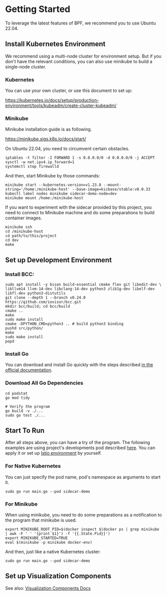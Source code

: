 # Getting Started

To leverage the latest features of BPF, we recommend you to use Ubuntu 22.04.

## Install Kubernetes Environment

We recommend using a multi-node cluster for environment setup. But if you don't have the relevant conditions, you can also use minikube to build a single-node cluster.

### Kubernetes

You can use your own cluster, or use this document to set up:

https://kubernetes.io/docs/setup/production-environment/tools/kubeadm/create-cluster-kubeadm/

### Minikube

Minikube installation guide is as following.

https://minikube.sigs.k8s.io/docs/start/

On Ubuntu 22.04, you need to circumvent certain obstacles.

```shell
iptables -t filter -I FORWARD 1 -s 0.0.0.0/0 -d 0.0.0.0/0 -j ACCEPT
sysctl -w net.ipv4.ip_forward=1
systemctl stop firewalld
```

And then, start Minikube by those commands:

```shell
minikube start --kubernetes-version=v1.23.8 --mount-string='/home:/minikube-host' --base-image=kicbase/stable:v0.0.33
kubectl label nodes minikube sidecar-demo-node=dev
minikube mount /home:/minikube-host
```

If you want to experiment with the sidecar provided by this project, you need to connect to Minikube machine and do some preparations to build container images.

```shell
minikube ssh
cd /minikube-host
cd path/to/this/project
cd dev
make
```

## Set up Development Environment

### Install BCC:

```shell
sudo apt install -y bison build-essential cmake flex git libedit-dev \
libllvm14 llvm-14-dev libclang-14-dev python3 zlib1g-dev libelf-dev libfl-dev python3-distutils
git clone --depth 1 --branch v0.24.0 https://github.com/iovisor/bcc.git
mkdir bcc/build; cd bcc/build
cmake ..
make
sudo make install
cmake -DPYTHON_CMD=python3 .. # build python3 binding
pushd src/python/
make
sudo make install
popd
```

### Install Go

You can download and install Go quickly with the steps described [in the official documentation](https://go.dev/doc/install).

### Download All Go Dependencies

```shell
cd podstat
go mod tidy

# Verify the program
go build -v ./...
sudo go test ./...
```

## Start To Run

After all steps above, you can have a try of the program. The following examples are using project's developments pod described [here](../../dev). You can apply it or set up [Istio environment](https://istio.io/latest/docs/setup/getting-started/) by yourself.

### For Native Kubernetes

You can just specify the pod name, pod's namespace as arguments to start it.

```shell
sudo go run main.go --pod sidecar-demo
```

### For Minikube

When using minikube, you need to do some preparations as a notification to the program that minikube is used.

```shell
export MINIKUBE_ROOT_PID=$(docker inspect $(docker ps | grep minikube | awk -F ' ' '{print $1}') -f '{{.State.Pid}}')
export MINIKUBE_STARTED=TRUE
eval $(minikube -p minikube docker-env)
```

And then, just like a native Kubernetes cluster:

```shell
sudo go run main.go --pod sidecar-demo
```

## Set up Visualization Components

See also: [Visualization Components Docs](../../visualization/components)
